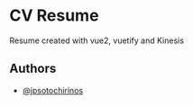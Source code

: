# CV Resume

Resume created with vue2, vuetify and Kinesis


## Authors

- [@jpsotochirinos](https://github.com/jpsotochirinos)
